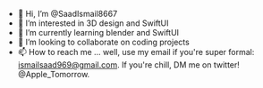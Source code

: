 - 👋 Hi, I’m @SaadIsmail8667
- 👀 I’m interested in 3D design and SwiftUI
- 🌱 I’m currently learning blender and SwiftUI
- 💞️ I’m looking to collaborate on coding projects
- 📫 How to reach me ... well, use my email if you're super formal: ismailsaad969@gmail.com. If you're chill, DM me on twitter! @Apple_Tomorrow. 

<!---
SaadIsmail8667/SaadIsmail8667 is a ✨ special ✨ repository because its `README.md` (this file) appears on your GitHub profile.
You can click the Preview link to take a look at your changes.
--->

